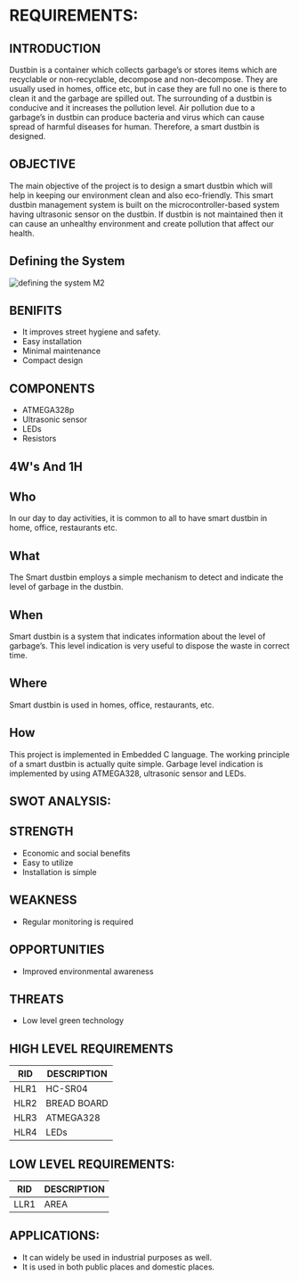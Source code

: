 # REQUIREMENTS:
## INTRODUCTION
Dustbin is a container which collects garbage’s or stores items which are recyclable or non-recyclable, decompose and non-decompose. They are usually used in homes, office etc, but in case they are full no one is there to clean it and the garbage are spilled out. The surrounding of a dustbin is conducive and it increases the pollution level. Air pollution due to a garbage’s in dustbin can produce bacteria and virus which can cause spread of harmful diseases for human. Therefore, a smart dustbin is designed.
## OBJECTIVE
The main objective of the project is to design a smart dustbin which will help in keeping our environment clean and also eco-friendly. This smart dustbin management system is built on the microcontroller-based system having ultrasonic sensor on the dustbin. If dustbin is not maintained then it can cause an unhealthy environment and create pollution that affect our health.
## Defining the System
![defining the system M2](https://user-images.githubusercontent.com/101622270/163931284-56938ba6-1c4d-4f25-bfe5-0808c92668bc.PNG)
## BENIFITS
- It improves street hygiene and safety.
- Easy installation
- Minimal maintenance
- Compact design
## COMPONENTS
- ATMEGA328p
- Ultrasonic sensor
- LEDs
- Resistors
## 4W's And 1H
## Who
In our day to day activities, it is common to all to have smart dustbin in home, office, restaurants etc.
## What
The Smart dustbin employs a simple mechanism to detect and indicate the level of garbage in the dustbin.
## When
Smart dustbin is a system that indicates information about the level of garbage’s. This level indication is very useful to dispose the waste in correct time.
## Where
Smart dustbin is used in homes, office, restaurants, etc.
## How
This project is implemented in Embedded C language. The working principle of a smart dustbin is actually quite simple. Garbage level indication is implemented by using ATMEGA328, ultrasonic sensor and LEDs.
## SWOT ANALYSIS:
## STRENGTH
- Economic and social benefits
- Easy to utilize 
- Installation is simple
## WEAKNESS
- Regular monitoring is required
## OPPORTUNITIES
- Improved environmental awareness
## THREATS
- Low level green technology
## HIGH LEVEL REQUIREMENTS
| RID | DESCRIPTION |
| --- | --- |
| HLR1 |	HC-SR04|
| HLR2 |	BREAD BOARD|
| HLR3 |	ATMEGA328 |
| HLR4 |	LEDs |
## LOW LEVEL REQUIREMENTS:
| RID |	DESCRIPTION |
| --- | --- |
| LLR1 |	AREA |
## APPLICATIONS:
- It can widely be used in industrial purposes as well.
- It is used in both public places and domestic places.




